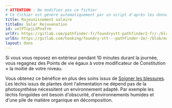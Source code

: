 ```yaml
---
# ATTENTION : Ne modifiez pas ce fichier
# Ce fichier est généré automatiquement par un script d'après les données du module Foundry VTT officiel et de sa traduction
title: Rajeunissement solaire
titleEn: Solar Rejuvenation
id: velPTcpjLXPnaYrm
urlFr: https://gitlab.com/pathfinder-fr/foundryvtt-pathfinder2-fr/-/blob/master/data/feats/velPTcpjLXPnaYrm.htm
urlEn: https://gitlab.com/hooking/foundry-vtt---pathfinder-2e/-/blob/master/packs/data/feats.db/solar-rejuvenation.json
layout: dons
---
```

Si vous vous reposez en extérieur pendant 10 minutes durant la journée, vous regagnez des Points de vie égaux à votre modificateur de Constitution × la moitié de votre niveau.

Vous obtenez ce bénéfice en plus des soins issus de [Soigner les blessures](../actions/soigner-les-blessures.html). Les léchis issus de plantes dont l'alimentation ne dépend pas de la photosynthèse nécessitent un environnement adapté. Par exemple les léchis fongoïdes ont besoin d'obscurité, d'environnements humides et d'une pile de matière organique en décomposition.
